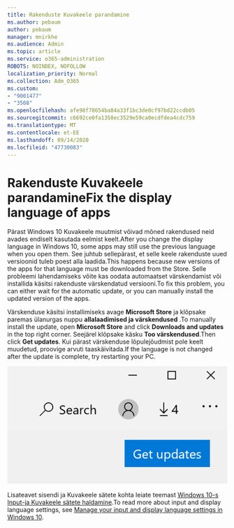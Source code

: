 ```yaml
---
title: Rakenduste Kuvakeele parandamine
ms.author: pebaum
author: pebaum
manager: mnirkhe
ms.audience: Admin
ms.topic: article
ms.service: o365-administration
ROBOTS: NOINDEX, NOFOLLOW
localization_priority: Normal
ms.collection: Adm_O365
ms.custom:
- "9001477"
- "3508"
ms.openlocfilehash: afe98f78654ba84a33f1bc3de0cf97bd22ccdb05
ms.sourcegitcommit: c6692ce0fa1358ec3529e59ca0ecdfdea4cdc759
ms.translationtype: MT
ms.contentlocale: et-EE
ms.lasthandoff: 09/14/2020
ms.locfileid: "47730083"
---
```

# <a name="fix-the-display-language-of-apps"></a><span data-ttu-id="1339c-102">Rakenduste Kuvakeele parandamine</span><span class="sxs-lookup"><span data-stu-id="1339c-102">Fix the display language of apps</span></span>

<span data-ttu-id="1339c-103">Pärast Windows 10 Kuvakeele muutmist võivad mõned rakendused neid avades endiselt kasutada eelmist keelt.</span><span class="sxs-lookup"><span data-stu-id="1339c-103">After you change the display language in Windows 10, some apps may still use the previous language when you open them.</span></span> <span data-ttu-id="1339c-104">See juhtub sellepärast, et selle keele rakenduste uued versioonid tuleb poest alla laadida.</span><span class="sxs-lookup"><span data-stu-id="1339c-104">This happens because new versions of the apps for that language must be downloaded from the Store.</span></span> <span data-ttu-id="1339c-105">Selle probleemi lahendamiseks võite kas oodata automaatset värskendamist või installida käsitsi rakenduste värskendatud versiooni.</span><span class="sxs-lookup"><span data-stu-id="1339c-105">To fix this problem, you can either wait for the automatic update, or you can manually install the updated version of the apps.</span></span>

<span data-ttu-id="1339c-106">Värskenduse käsitsi installimiseks avage **Microsoft Store** ja klõpsake paremas ülanurgas nuppu **allalaadimised ja värskendused** .</span><span class="sxs-lookup"><span data-stu-id="1339c-106">To manually install the update, open **Microsoft Store** and click **Downloads and updates** in the top right corner.</span></span> <span data-ttu-id="1339c-107">Seejärel klõpsake käsku **Too värskendused**.</span><span class="sxs-lookup"><span data-stu-id="1339c-107">Then click **Get updates**.</span></span> <span data-ttu-id="1339c-108">Kui pärast värskenduse lõpulejõudmist pole keelt muudetud, proovige arvuti taaskäivitada.</span><span class="sxs-lookup"><span data-stu-id="1339c-108">If the language is not changed after the update is complete, try restarting your PC.</span></span>

![Hankige värskendusi.](media/get-updates.png)

<span data-ttu-id="1339c-110">Lisateavet sisendi ja Kuvakeele sätete kohta leiate teemast [Windows 10-s Input-ja Kuvakeele sätete haldamine](https://support.microsoft.com/help/4027670/windows-10-add-and-switch-input-and-display-language-preferences).</span><span class="sxs-lookup"><span data-stu-id="1339c-110">To read more about input and display language settings, see [Manage your input and display language settings in Windows 10](https://support.microsoft.com/help/4027670/windows-10-add-and-switch-input-and-display-language-preferences).</span></span>
